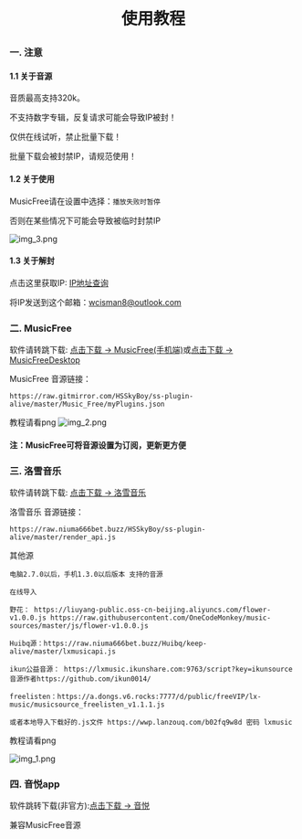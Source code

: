 # <p align="center">使用教程</p>


### 一. 注意
#### 1.1 关于音源

音质最高支持320k。

不支持数字专辑，反复请求可能会导致IP被封！

仅供在线试听，禁止批量下载！

批量下载会被封禁IP，请规范使用！

#### 1.2 关于使用

MusicFree请在设置中选择：`播放失败时暂停`

否则在某些情况下可能会导致被临时封禁IP

![img_3.png](source/注意1.png)

#### 1.3 关于解封

点击这里获取IP: [IP地址查询](https://ip125.com)

将IP发送到这个邮箱：wcisman8@outlook.com


### 二. MusicFree

软件请转跳下载: [点击下载 → MusicFree(手机端)](https://github.com/maotoumao/MusicFree/releases/)或[点击下载 → MusicFreeDesktop](https://github.com/maotoumao/MusicFreeDesktop/releases)

MusicFree 音源链接：
```any
https://raw.gitmirror.com/HSSkyBoy/ss-plugin-alive/master/Music_Free/myPlugins.json
```

教程请看png
![img_2.png](source/MusicFree.png)


#### 注：MusicFree可将音源设置为订阅，更新更方便


### 三. 洛雪音乐

软件请转跳下载: [点击下载 → 洛雪音乐](https://github.com/lyswhut/lx-music-mobile/releases/download/v1.4.2/lx-music-mobile-v1.4.2-arm64-v8a.apk)

洛雪音乐 音源链接：
```any
https://raw.niuma666bet.buzz/HSSkyBoy/ss-plugin-alive/master/render_api.js
```
其他源
```
电脑2.7.0以后，手机1.3.0以后版本 支持的音源

在线导入

野花： https://liuyang-public.oss-cn-beijing.aliyuncs.com/flower-v1.0.0.js https://raw.githubusercontent.com/OneCodeMonkey/music-sources/master/js/flower-v1.0.0.js

Huibq源：https://raw.niuma666bet.buzz/Huibq/keep-alive/master/lxmusicapi.js

ikun公益音源： https://lxmusic.ikunshare.com:9763/script?key=ikunsource 音源作者https://github.com/ikun0014/

freelisten：https://a.dongs.v6.rocks:7777/d/public/freeVIP/lx-music/musicsource_freelisten_v1.1.1.js

或者本地导入下载好的.js文件 https://wwp.lanzouq.com/b02fq9w8d 密码 lxmusic
```
教程请看png

![img_1.png](source/LxMusic.png)


### 四. 音悦app

软件跳转下载(非官方):[点击下载 → 音悦](https://www.123pan.com/s/cvqiVv-Fxpk.html)

兼容MusicFree音源
